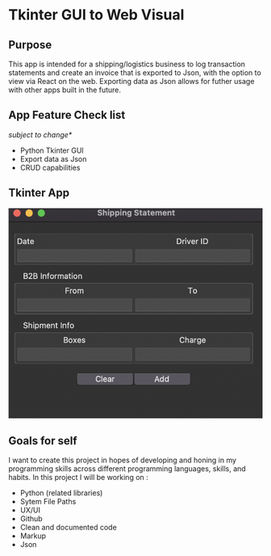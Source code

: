 # Tkinter GUI to Web Visual

## Purpose

This app is intended for a shipping/logistics business to log transaction statements and create an invoice that is exported to Json, with the option to view via React on the web. Exporting data as Json allows for futher usage with other apps built in the future.

## App Feature Check list

_subject to change\*_

- Python Tkinter GUI
- Export data as Json
- CRUD capabilities

## Tkinter App

![alt text](./demo1.png)

## Goals for self

I want to create this project in hopes of developing and honing in my programming skills across different programming languages, skills, and habits. In this project I will be working on :

- Python (related libraries)
- Sytem File Paths
- UX/UI
- Github
- Clean and documented code
- Markup
- Json
